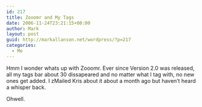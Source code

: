 ```yaml
---
id: 217
title: Zooomr and My Tags
date: 2006-11-24T23:21:15+00:00
author: Mark
layout: post
guid: http://markallanson.net/wordpress/?p=217
categories:
  - Me
---
```

Hmm I wonder whats up with Zooomr. Ever since Version 2.0 was released, all my tags bar about 30 dissapeared and no matter what I tag with, no new ones get added. I zMailed Kris about it about a month ago but haven&#8217;t heard a whisper back.

Ohwell.